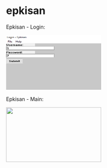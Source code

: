 # epkisan
Epkisan - Login:
<p>
  <img width="260" height="150" src="https://raw.githubusercontent.com/jq6/epkisan/main/login-epkisan.png">
</p>
Epkisan - Main:
<p>
  <img width="260" height="150" src="https://raw.githubusercontent.com/jq6/epkisan/main/main-epkisan.png">
</p>



